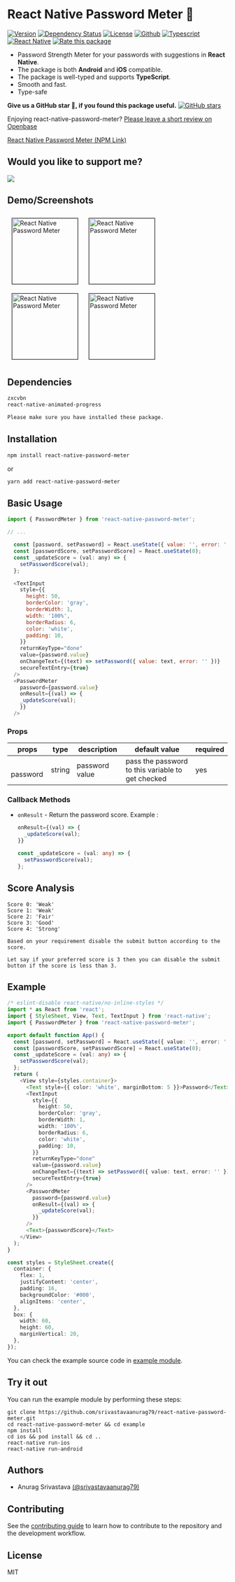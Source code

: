 # React Native Password Meter 🔐

[![Version](https://img.shields.io/npm/v/react-native-password-meter.svg)](https://www.npmjs.com/package/react-native-password-meter)
[![Dependency Status](https://img.shields.io/npm/dt/react-native-password-meter.svg)](https://www.npmjs.com/package/react-native-password-meter)
[![License](https://img.shields.io/npm/l/react-native-password-meter.svg)](https://www.npmjs.com/package/react-native-password-meter)
[![Github](https://img.shields.io/badge/GitHub-100000?style=for-the-badge&logo=github&logoColor=white)](https://github.com/srivastavaanurag79/react-native-password-meter)
[![Typescript](https://img.shields.io/badge/TypeScript-007ACC?style=for-the-badge&logo=typescript&logoColor=white)](https://www.typescriptlang.org/)
[![React Native](https://img.shields.io/badge/React_Native-20232A?style=for-the-badge&logo=react&logoColor=61DAFB)](https://reactnative.dev/)
[![Rate this package](https://badges.openbase.com/js/rating/react-native-password-meter.svg?style=openbase&token=ph8zir0RcYKMvoutVcy1gvTmnVPxJifO7QXk/g6eVl4=)](https://openbase.com/js/react-native-password-meter?utm_source=embedded&amp;utm_medium=badge&amp;utm_campaign=rate-badge)

- Password Strength Meter for your passwords with suggestions in **React Native**.
- The package is both **Android** and **iOS** compatible.
- The package is well-typed and supports **TypeScript**.
- Smooth and fast.
- Type-safe

**Give us a GitHub star 🌟, if you found this package useful.**
[![GitHub stars](https://img.shields.io/github/stars/srivastavaanurag79/react-native-password-meter.svg?style=social&label=Star&maxAge=2592000)](https://github.com/srivastavaanurag79/react-native-password-meter)

Enjoying react-native-password-meter? [Please leave a short review on Openbase](https://openbase.com/js/react-native-password-meter#rate)

[React Native Password Meter (NPM Link)](https://www.npmjs.com/package/react-native-password-meter)

## Would you like to support me?

<a href="https://www.buymeacoffee.com/pixmita"><img src="https://img.buymeacoffee.com/button-api/?text=Buy me a tea&emoji=🍵&slug=pixmita&button_colour=5F7FFF&font_colour=ffffff&font_family=Poppins&outline_colour=000000&coffee_colour=FFDD00"></a>

## Demo/Screenshots

<p float="left">
<img style="border: 1px solid; margin: 10px" src="image_1.png" alt="React Native Password Meter" width="150" />
  <img style="border: 1px solid; margin: 10px"  src="image_2.png" alt="React Native Password Meter" width="150" />
  <img style="border: 1px solid; margin: 10px"  src="image_3.png" alt="React Native Password Meter" width="150" />
  <img style="border: 1px solid; margin: 10px"  src="image_4.png" alt="React Native Password Meter" width="150" />
</p>

## Dependencies

```bash
zxcvbn
react-native-animated-progress

Please make sure you have installed these package.
```

## Installation

```bash
npm install react-native-password-meter
```

or

```bash
yarn add react-native-password-meter
```

## Basic Usage

```js
import { PasswordMeter } from 'react-native-password-meter';

// ...

  const [password, setPassword] = React.useState({ value: '', error: '' });
  const [passwordScore, setPasswordScore] = React.useState(0);
  const _updateScore = (val: any) => {
    setPasswordScore(val);
  };

  <TextInput
    style={{
      height: 50,
      borderColor: 'gray',
      borderWidth: 1,
      width: '100%',
      borderRadius: 6,
      color: 'white',
      padding: 10,
    }}
    returnKeyType="done"
    value={password.value}
    onChangeText={(text) => setPassword({ value: text, error: '' })}
    secureTextEntry={true}
  />
  <PasswordMeter
    password={password.value}
    onResult={(val) => {
    _updateScore(val);
    }}
  />
```

### Props

| props                      | type                                                                                                                                                                       | description                                                                                                          | default value                                                                      | required |
| -------------------------- | -------------------------------------------------------------------------------------------------------------------------------------------------------------------------- | -------------------------------------------------------------------------------------------------------------------- | ---------------------------------------------------------------------------------- | -------- |
|   password                    | string                                                                                                                                                                     | password value                                                                                                          | pass the password to this variable to get checked                                   | yes      |


### Callback Methods

- `onResult` - Return the password score.
  Example :

  ```ts
  onResult={(val) => {
    _updateScore(val);
  }}

  const _updateScore = (val: any) => {
    setPasswordScore(val);
  };
  ```

## Score Analysis

```
Score 0: 'Weak'
Score 1: 'Weak'
Score 2: 'Fair'
Score 3: 'Good'
Score 4: 'Strong'

Based on your requirement disable the submit button according to the score.

Let say if your preferred score is 3 then you can disable the submit button if the score is less than 3.

```

## Example

```ts
/* eslint-disable react-native/no-inline-styles */
import * as React from 'react';
import { StyleSheet, View, Text, TextInput } from 'react-native';
import { PasswordMeter } from 'react-native-password-meter';

export default function App() {
  const [password, setPassword] = React.useState({ value: '', error: '' });
  const [passwordScore, setPasswordScore] = React.useState(0);
  const _updateScore = (val: any) => {
    setPasswordScore(val);
  };
  return (
    <View style={styles.container}>
      <Text style={{ color: 'white', marginBottom: 5 }}>Password</Text>
      <TextInput
        style={{
          height: 50,
          borderColor: 'gray',
          borderWidth: 1,
          width: '100%',
          borderRadius: 6,
          color: 'white',
          padding: 10,
        }}
        returnKeyType="done"
        value={password.value}
        onChangeText={(text) => setPassword({ value: text, error: '' })}
        secureTextEntry={true}
      />
      <PasswordMeter
        password={password.value}
        onResult={(val) => {
          _updateScore(val);
        }}
      />
      <Text>{passwordScore}</Text>
    </View>
  );
}

const styles = StyleSheet.create({
  container: {
    flex: 1,
    justifyContent: 'center',
    padding: 16,
    backgroundColor: '#000',
    alignItems: 'center',
  },
  box: {
    width: 60,
    height: 60,
    marginVertical: 20,
  },
});

```

You can check the example source code in [example module](https://github.com/srivastavaanurag79/react-native-password-meter/tree/master/example).

## Try it out

You can run the example module by performing these steps:

```
git clone https://github.com/srivastavaanurag79/react-native-password-meter.git
cd react-native-password-meter && cd example
npm install
cd ios && pod install && cd ..
react-native run-ios
react-native run-android
```

## Authors

- Anurag Srivastava [(@srivastavaanurag79)](https://github.com/srivastavaanurag79)

## Contributing

See the [contributing guide](CONTRIBUTING.md) to learn how to contribute to the repository and the development workflow.

## License

MIT
